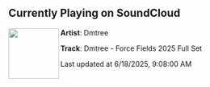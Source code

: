 ## Currently Playing on SoundCloud

[<img align="left" width="100" src="https://i1.sndcdn.com/artworks-VyTZ1UqZMYEmhzEg-2dqvug-t500x500.jpg">](https://soundcloud.com/dmtreemusic/dmtree-force-fields-2025)

**Artist**: Dmtree 

**Track**: Dmtree - Force Fields 2025 Full Set

Last updated at 6/18/2025, 9:08:00 AM
